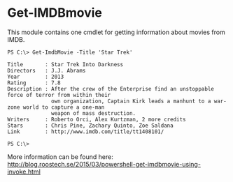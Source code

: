 # Get-IMDBmovie
This module contains one cmdlet for getting information about movies from IMDB.
```
PS C:\> Get-ImdbMovie -Title 'Star Trek'

Title       : Star Trek Into Darkness
Directors   : J.J. Abrams 
Year        : 2013
Rating      : 7.8 
Description : After the crew of the Enterprise find an unstoppable force of terror from within their
              own organization, Captain Kirk leads a manhunt to a war-zone world to capture a one-man
              weapon of mass destruction.
Writers     : Roberto Orci, Alex Kurtzman, 2 more credits 
Stars       : Chris Pine, Zachary Quinto, Zoe Saldana 
Link        : http://www.imdb.com/title/tt1408101/

PS C:\>
```
More information can be found here: http://blog.roostech.se/2015/03/powershell-get-imdbmovie-using-invoke.html
